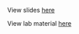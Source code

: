 View slides [here](https://github.com/p360-workshop/DevDays-2020/blob/master/Elasticsearch/slides/slides.html)

View lab material [here](https://github.com/p360-workshop/DevDays-2020/blob/master/Elasticsearch/labs/)
